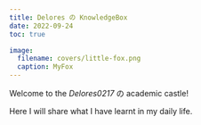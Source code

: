 ```yaml
---
title: Delores の KnowledgeBox
date: 2022-09-24
toc: true

image:
  filename: covers/little-fox.png
  caption: MyFox
---
```


Welcome to the _Delores0217_ の academic castle!

Here I will share what I have learnt in my daily life.
